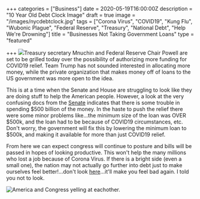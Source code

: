 +++
categories = ["Business"]
date = 2020-05-19T16:00:00Z
description = "10 Year Old Debt Clock Image"
draft = true
image = "/images/nycdebtclock.jpg"
tags = ["Corona Virus", "COVID19", "Kung Flu", "Wubonic Plague", "Federal Reserve", "Treasury", "National Debt", "Help We're Drowning"]
title = "Businesses Not Taking Government Loans"
type = "featured"

+++
![](/images/nycdebtclock.jpg)Treasury secretary Mnuchin and Federal Reserve Chair Powell are set to be grilled today over the possibility of authorizing more funding for COVID19 relief.  Team Trump has not sounded interested in allocating more money, while the private organization that makes money off of loans to the US government was more open to the idea.

This is at a time when the Senate and House are struggling to look like they are doing stuff to help the American people.  However, a look at the very confusing docs from the [Senate](https://www.toomey.senate.gov/files/documents/COC%201st%20Report_05.18.2020.pdf) indicates that there is some trouble in spending $500 billion of the money.  In the haste to push the relief there were some minor problems like...the minimum size of the loan was OVER $500k, and the loan had to be because of COVID19 circumstances, etc.  Don't worry, the government will fix this by lowering the minimum loan to $500k, and making it available for more than just COVID19 relief.

From here we can expect congress will continue to posture and bills will be passed in hopes of looking productive.  This won't help the many millions who lost a job because of Corona Virus.  If there is a bright side (even a small one), the nation may not actually go further into debt just to make ourselves feel better!...don't look [here](https://www.usdebtclock.org/)...it'll make you feel bad again.  I told you not to look.

![America and Congress yelling at eachother.](/images/congressdebtmeme.jpg "Show me the Money")